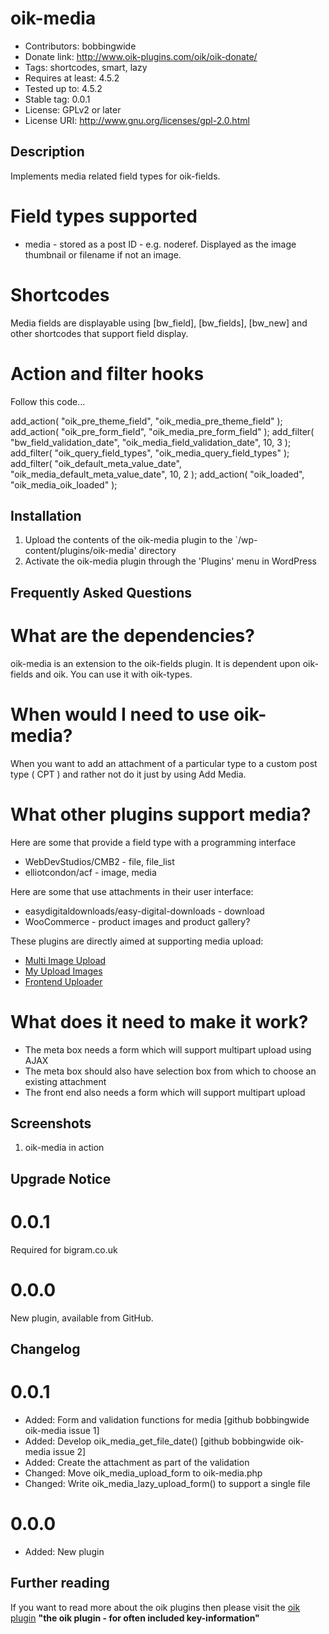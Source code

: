 # oik-media 
* Contributors: bobbingwide
* Donate link: http://www.oik-plugins.com/oik/oik-donate/
* Tags: shortcodes, smart, lazy
* Requires at least: 4.5.2
* Tested up to: 4.5.2
* Stable tag: 0.0.1
* License: GPLv2 or later
* License URI: http://www.gnu.org/licenses/gpl-2.0.html

## Description 

Implements media related field types for oik-fields.


# Field types supported 
* media     - stored as a post ID - e.g. noderef. Displayed as the image thumbnail or filename if not an image.


# Shortcodes 

Media fields are displayable using [bw_field], [bw_fields], [bw_new] and other shortcodes that support field display.

# Action and filter hooks 

Follow this code...


  add_action( "oik_pre_theme_field", "oik_media_pre_theme_field" );
  add_action( "oik_pre_form_field", "oik_media_pre_form_field" );
  add_filter( "bw_field_validation_date", "oik_media_field_validation_date", 10, 3 );
  add_filter( "oik_query_field_types", "oik_media_query_field_types" );
  add_filter( "oik_default_meta_value_date", "oik_media_default_meta_value_date", 10, 2 );
  add_action( "oik_loaded", "oik_media_oik_loaded" );


## Installation 
1. Upload the contents of the oik-media plugin to the `/wp-content/plugins/oik-media' directory
1. Activate the oik-media plugin through the 'Plugins' menu in WordPress

## Frequently Asked Questions 

# What are the dependencies? 
oik-media is an extension to the oik-fields plugin.
It is dependent upon oik-fields and oik.
You can use it with oik-types.

# When would I need to use oik-media? 
When you want to add an attachment of a particular type to a custom post type ( CPT )
and rather not do it just by using Add Media.

# What other plugins support media? 

Here are some that provide a field type with a programming interface

- WebDevStudios/CMB2 - file, file_list
- elliotcondon/acf - image, media

Here are some that use attachments in their user interface:

- easydigitaldownloads/easy-digital-downloads - download
- WooCommerce - product images and product gallery?


These plugins are directly aimed at supporting media upload:

- [Multi Image Upload](https://wordpress.org/plugins/multi-image-upload/)
- [My Upload Images](https://wordpress.org/plugins/my-upload-images/)
- [Frontend Uploader](https://wordpress.org/plugins/frontend-uploader/)


# What does it need to make it work? 

- The meta box needs a form which will support multipart upload using AJAX
- The meta box should also have selection box from which to choose an existing attachment
- The front end also needs a form which will support multipart upload


## Screenshots 
1. oik-media in action

## Upgrade Notice 
# 0.0.1 
Required for bigram.co.uk

# 0.0.0 
New plugin, available from GitHub.

## Changelog 
# 0.0.1 
* Added: Form and validation functions for media [github bobbingwide oik-media issue 1]
* Added: Develop oik_media_get_file_date() [github bobbingwide oik-media issue 2]
* Added: Create the attachment as part of the validation
* Changed: Move oik_media_upload_form to oik-media.php
* Changed: Write oik_media_lazy_upload_form() to support a single file

# 0.0.0 
* Added: New plugin

## Further reading 
If you want to read more about the oik plugins then please visit the
[oik plugin](http://www.oik-plugins.com/oik)
**"the oik plugin - for often included key-information"**

